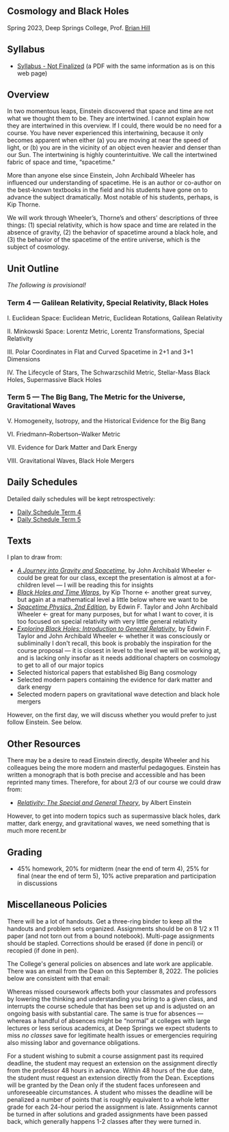 ## Cosmology and Black Holes

Spring 2023, Deep Springs College, Prof. [Brian Hill](../index.html)

## Syllabus

* [Syllabus - Not Finalized](./CosmologySyllabus-Preliminary.pdf) (a PDF with the same information as is on this web page)

## Overview

In two momentous leaps, Einstein discovered that space and time are not what we thought them to be. They are intertwined. I cannot explain how they are intertwined in this overview. If I could, there would be no need for a course. You have never experienced this intertwining, because it only becomes apparent when either (a) you are moving at near the speed of light, or (b) you are in the vicinity of an object even heavier and denser than our Sun. The intertwining is highly counterintuitive. We call the intertwined fabric of space and time, &ldquo;spacetime.&rdquo;

More than anyone else since Einstein, John Archibald Wheeler has influenced our understanding of spacetime. He is an author or co-author on the best-known textbooks in the field and his students have gone on to advance the subject dramatically. Most notable of his students, perhaps, is Kip Thorne.

We will work through Wheeler’s, Thorne’s and others' descriptions of three things: (1) special relativity, which is how space and time are related in the absence of gravity, (2) the behavior of spacetime around a black hole, and (3) the behavior of the spacetime of the entire universe, which is the subject of cosmology.

## Unit Outline

*The following is provisional!*

### Term 4 &mdash; Galilean Relativity, Special Relativity, Black Holes

I. Euclidean Space: Euclidean Metric, Euclidean Rotations, Galilean Relativity

II. Minkowski Space: Lorentz Metric, Lorentz Transformations, Special Relativity

III. Polar Coordinates in Flat and Curved Spacetime in 2+1 and 3+1 Dimensions

IV. The Lifecycle of Stars, The Schwarzschild Metric, Stellar-Mass Black Holes, Supermassive Black Holes

### Term 5 &mdash; The Big Bang, The Metric for the Universe, Gravitational Waves

V. Homogeneity, Isotropy, and the Historical Evidence for the Big Bang

VI. Friedmann–Robertson–Walker Metric

VII. Evidence for Dark Matter and Dark Energy

VIII. Gravitational Waves, Black Hole Mergers

## Daily Schedules

Detailed daily schedules will be kept retrospectively:

* [Daily Schedule Term 4](./daily_schedule-term_4.html)
* [Daily Schedule Term 5](./daily_schedule-term_5.html)

## Texts

I plan to draw from:

* [*A Journey into Gravity and Spacetime*](https://www.amazon.com/dp/0716760347), by John Archibald Wheeler &larr; could be great for our class, except the presentation is almost at a for-children level &mdash; I will be reading this for insights
* [*Black Holes and Time Warps*](https://www.amazon.com/dp/0393312763), by Kip Thorne &larr; another great survey, but again at a mathematical level a little below where we want to be
* [*Spacetime Physics, 2nd Edition*](https://www.amazon.com/dp/0716723271), by Edwin F. Taylor and John Archibald Wheeler &larr; great for many purposes, but for what I want to cover, it is too focused on special relativity with very little general relativity
* [*Exploring Black Holes: Introduction to General Relativity*](https://www.amazon.com/dp/020138423X), by Edwin F. Taylor and John Archibald Wheeler &larr; whether it was consciously or subliminally I don't recall, this book is probably the inspiration for the course proposal &mdash; it is closest in level to the level we will be working at, and is lacking only insofar as it needs additional chapters on cosmology to get to all of our major topics
* Selected historical papers that established Big Bang cosmology
* Selected modern papers containing the evidence for dark matter and dark energy
* Selected modern papers on gravitational wave detection and black hole mergers

However, on the first day, we will discuss whether you would prefer to just follow Einstein. See below.

## Other Resources

There may be a desire to read Einstein directly, despite Wheeler and his colleagues being the more modern and masterful pedagogues. Einstein has written a monograph that is both precise and accessible and has been reprinted many times. Therefore, for about 2/3 of our course we could draw from:

* [*Relativity: The Special and General Theory*](https://www.amazon.com/dp/048641714X), by Albert Einstein

However, to get into modern topics such as supermassive black holes, dark matter, dark energy, and gravitational waves, we need something that is much more recent.br

## Grading

* 45% homework, 20% for midterm (near the end of term 4), 25% for final (near the end of term 5), 10% active preparation and participation in discussions

## Miscellaneous Policies

There will be a lot of handouts. Get a three-ring binder to keep all the handouts and problem sets organized. Assignments should be on 8 1/2 x 11 paper (and not torn out from a bound notebook). Multi-page assignments should be stapled. Corrections should be erased (if done in pencil) or recopied (if done in pen).

The College's general policies on absences and late work are applicable. There was an email from the Dean on this September 8, 2022. The policies below are consistent with that email:

Whereas missed coursework affects both your classmates and professors by lowering the thinking and understanding you bring to a given class, and interrupts the course schedule that has been set up and is adjusted on an ongoing basis with substantial care. The same is true for absences &mdash; whereas a handful of absences might be &ldquo;normal&rdquo; at colleges with large lectures or less serious academics, at Deep Springs we expect students to miss *no classes* save for legitimate health issues or emergencies requiring also missing labor and governance obligations.

For a student wishing to submit a course assignment past its required deadline, the student may request an extension on the assignment directly from the professor 48 hours in advance. Within 48 hours of the due date, the student must request an extension directly from the Dean. Exceptions will be granted by the Dean only if the student faces unforeseen and unforeseeable circumstances. A student who misses the deadline will be penalized a number of points that is roughly equivalent to a whole letter grade for each 24-hour period the assignment is late. Assignments cannot be turned in after solutions and graded assignments have been passed back, which generally happens 1-2 classes after they were turned in.
